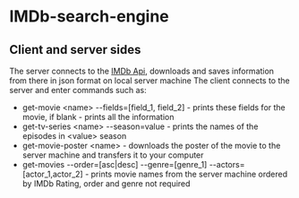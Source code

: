 # IMDb-search-engine

## Client and server sides

The server connects to the [IMDb Api](https://www.omdbapi.com/), downloads and saves information from there in json format on local server machine
The client connects to the server and enter commands such as:

- get-movie \<name\> --fields=[field_1, field_2] - prints these fields for the movie, if blank - prints all the information
- get-tv-series \<name\> --season=value - prints the names of the episodes in \<value\> season
- get-movie-poster \<name\> - downloads the poster of the movie to the server machine and transfers it to your computer
- get-movies --order=[asc|desc] --genre=[genre_1] --actors=[actor_1,actor_2] - prints movie names from the server machine ordered by IMDb   Rating, order and genre not required
